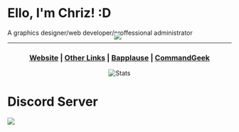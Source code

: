 <!-- <p align="center"><img src="https://chriz.shx.gg/58BhK9HHa.png" alt="logo"></p> -->

<h1>Ello, I'm Chriz! :D <img src="https://img.chrizftw.cf/r/CFTW_transparent_28x28.png" style="top:50px;position:relative;"> </h1>
A graphics designer/web developer/proffessional administrator

-----------

<h3 align="center"> <a href="https://chrizftw.cf">Website</a> | <a href="https://chrizftw.cf/links">Other Links</a> | <a href="https://bapplause.xyz">Bapplause</a> | <a href="https://commandgeek.com">CommandGeek</a>
</h3>

<!-- ![Chriz's GitHub stats](https://github-readme-stats.vercel.app/api?username=Chrizxz&show_icons=true&theme=synthwave&hide_border)-->

<p align="center"><img src="https://github-readme-stats.vercel.app/api?username=Chrizxz&show_icons=true&theme=synthwave&hide_border" alt="Stats"></p>


<!--
#### - [Website](https://chrizftw.cf)
#### - [Other Links](https://chrizftw.cf/links)
#### - [Bapplause](https://bapplause.xyz)
#### - [CommandGeek](https://commandgeek.com)
-->

# Discord Server

<a href="dsc.gg/chriz" title="Discord server invite" alt="Discord server invite">
			<img src="https://discord.com/api/guilds/792898425376079913/embed.png?style=banner2"/>

